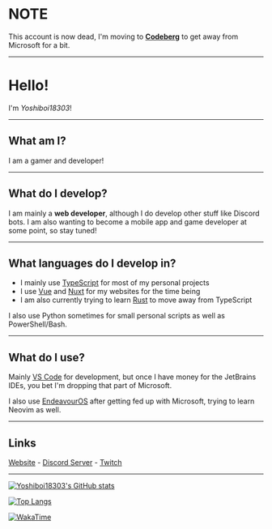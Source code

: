 # NOTE

This account is now dead, I'm moving to **[Codeberg](https://codeberg.org/Yoshiboi18303)** to get away from Microsoft for a bit.

---

# Hello!
I'm *Yoshiboi18303*!

---

## What am I?
I am a gamer and developer!

---

## What do I develop?
I am mainly a **web developer**, although I do develop other stuff like Discord bots. I am also wanting to become a mobile app and game developer at some point, so stay tuned!

---

## What languages do I develop in?

- I mainly use [TypeScript](https://www.typescriptlang.org/) for most of my personal projects
- I use [Vue](https://vuejs.org/) and [Nuxt](https://nuxt.com) for my websites for the time being
- I am also currently trying to learn [Rust](https://www.rust-lang.org/) to move away from TypeScript

I also use Python sometimes for small personal scripts as well as PowerShell/Bash.

---

## What do I use?

Mainly [VS Code](https://code.visualstudio.com) for development, but once I have money for the JetBrains IDEs, you bet I'm dropping that part of Microsoft.

I also use [EndeavourOS](https://endeavouros.com/) after getting fed up with Microsoft, trying to learn Neovim as well.

---

## Links
[Website](https://yoshiboi18303.carrd.co/) - [Discord Server](https://discord.gg/PDJbM6tHzY) - [Twitch](https://twitch.tv/yoshiboi18303)

---

[![Yoshiboi18303's GitHub stats](https://github-readme-stats.vercel.app/api?username=Yoshiboi18303&theme=synthwave)](https://github.com/anuraghazra/github-readme-stats)

[![Top Langs](https://github-readme-stats.vercel.app/api/top-langs/?username=Yoshiboi18303&theme=synthwave)](https://github.com/anuraghazra/github-readme-stats)

[![WakaTime](https://wakatime.com/badge/user/66ed4421-de7f-45c1-8b2c-6b2ed39f104a.svg)](https://wakatime.com/@66ed4421-de7f-45c1-8b2c-6b2ed39f104a)
